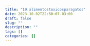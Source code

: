 ```yaml
---
title: "19.alimentostoxicosparagatos"
date: 2023-10-02T22:50:07-03:00
draft: false
slug: ""
description: ""
tags: []
categories: []
---
```



